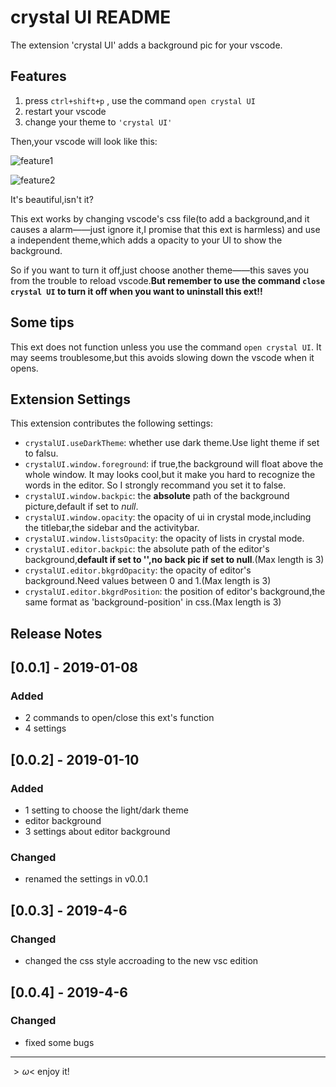 # crystal UI README

The extension 'crystal UI' adds a background pic for your vscode.

## Features

1. press `ctrl+shift+p` , use the command `open crystal UI`
2. restart your vscode
3. change your theme to `'crystal UI'`

Then,your vscode will look like this:

![feature1](https://z131.xyz/img/feature1.jpg)

![feature2](https://z131.xyz/img/feature2.jpg)

It's beautiful,isn't it?  

This ext works by changing vscode's css file(to add a background,and it causes a alarm——just ignore it,I promise that this ext is harmless) and use a independent theme,which adds a opacity to your UI to show the background.

So if you want to turn it off,just choose another theme——this saves you from the trouble to reload vscode.**But remember to use the command `close crystal UI` to turn it off when you want to uninstall this ext!!**

## Some tips

This ext does not function unless you use the command `open crystal UI`. It may seems troublesome,but this avoids slowing down the vscode when it opens.

## Extension Settings

This extension contributes the following settings:

* `crystalUI.useDarkTheme`: whether use dark theme.Use light theme if set to falsu.
* `crystalUI.window.foreground`: if true,the background will float above the whole window. It may looks cool,but it make you hard to recognize the words in the editor. So I strongly recommand you set it to false.
* `crystalUI.window.backpic`: the **absolute** path of the background picture,default if set to *null*.
* `crystalUI.window.opacity`: the opacity of ui in crystal mode,including the titlebar,the sidebar and the activitybar.
* `crystalUI.window.listsOpacity`: the opacity of lists in crystal mode.
* `crystalUI.editor.backpic`: the absolute path of the editor's background,**default if set to '',no back pic if set to null**.(Max length is 3)
* `crystalUI.editor.bkgrdOpacity`: the opacity of editor's background.Need values between 0 and 1.(Max length is 3)
* `crystalUI.editor.bkgrdPosition`: the position of editor's background,the same format as 'background-position' in css.(Max length is 3)

## Release Notes

## [0.0.1] - 2019-01-08
### Added
- 2 commands to open/close this ext's function
- 4 settings

## [0.0.2] - 2019-01-10
### Added
- 1 setting to choose the light/dark theme
- editor background
- 3 settings about editor background
### Changed
- renamed the settings in v0.0.1

## [0.0.3] - 2019-4-6
### Changed
- changed the css style accroading to the new vsc edition

## [0.0.4] - 2019-4-6
### Changed
- fixed some bugs
-----------------------------------------------------------------------------------------------------------
$>\omega<$ enjoy it!